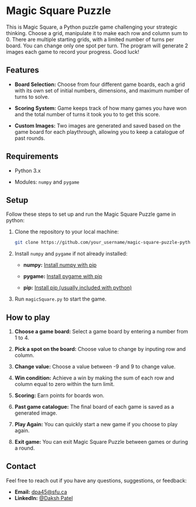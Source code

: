 # Magic Square Puzzle
This is Magic Square, a Python puzzle game challenging your strategic thinking. Choose a grid, manipulate it to make each row and column sum to 0. There are multiple starting grids, with a limited number of turns per board. You can change only one spot per turn. The program will generate 2 images each game to record your progress. Good luck!

## Features

- **Board Selection:** Choose from four different game boards, each a grid with its own set of initial numbers, dimensions, and maximum number of turns to solve.

- **Scoring System:** Game keeps track of how many games you have won and the total number of turns it took you to to get this score.

- **Custom Images:** Two images are generated and saved based on the game board for each playthrough, allowing you to keep a catalogue of past rounds.

## Requirements

- Python 3.x

- Modules: `numpy` and `pygame`

## Setup

Follow these steps to set up and run the Magic Square Puzzle game in python:

1. Clone the repository to your local machine:

   ```bash
   git clone https://github.com/your_username/magic-square-puzzle-python.git
   ```

2. Install `numpy` and `pygame` if not already installed:

    - **numpy:** [Install numpy with pip](https://numpy.org/install/)

    - **pygame:** [Install pygame with pip](https://www.pygame.org/wiki/GettingStarted)

    - **pip:** [Install pip (usually included with python)](https://pip.pypa.io/en/stable/installation/)

3. Run `magicSquare.py` to start the game.

## How to play

1. **Choose a game board:** Select a game board by entering a number from 1 to 4.

2. **Pick a spot on the board:** Choose value to change by inputing row and column.

3. **Change value:** Choose a value between -9 and 9 to change value.

3. **Win condition:** Achieve a win by making the sum of each row and column equal to zero within the turn limit.

4. **Scoring:** Earn points for boards won.

5. **Past game catalogue:** The final board of each game is saved as a generated image.

6. **Play Again:** You can quickly start a new game if you choose to play again.

7. **Exit game:** You can exit Magic Square Puzzle between games or during a round.

## Contact

Feel free to reach out if you have any questions, suggestions, or feedback:

- **Email:** dpa45@sfu.ca
- **LinkedIn:** [@Daksh Patel](https://www.linkedin.com/in/daksh-patel-956622290/)
